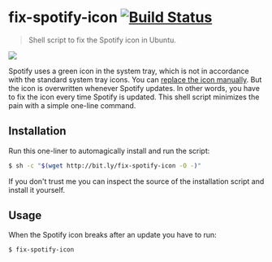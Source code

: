 # fix-spotify-icon [![Build Status](https://travis-ci.org/faviouz/fix-spotify-icon.svg?branch=master)](https://travis-ci.org/faviouz/fix-spotify-icon)

> Shell script to fix the Spotify icon in Ubuntu.

![](http://i.imgur.com/14iOPw7.png)

Spotify uses a green icon in the system tray, which is not in accordance with the standard system tray icons. You can [replace the icon manually](http://askubuntu.com/questions/449392/how-to-fix-fuzzy-spotify-icon-in-the-icon-tray). But the icon is overwritten whenever Spotify updates. In other words, you have to fix the icon every time Spotify is updated. This shell script minimizes the pain with a simple one-line command.

## Installation

Run this one-liner to automagically install and run the script:

```bash
$ sh -c "$(wget http://bit.ly/fix-spotify-icon -O -)"
```

If you don't trust me you can inspect the source of the installation script and install it yourself.

## Usage

When the Spotify icon breaks after an update you have to run:

```bash
$ fix-spotify-icon
```
